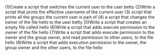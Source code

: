 (1)Create a script that switches the current user to the user betty (2)Write a script that prints the effective username of the current user (3) script that prints all the groups the current user is part of (4) a script that changes the owner of the file hello to the user betty (5)Write a script that creates an empty file called hello (6)Write a script that adds execute permission to the owner of the file hello (7)Write a script that adds execute permission to the owner and the group owner, and read permission to other users, to the file hello (8)Write a script that adds execution permission to the owner, the group owner and the other users, to the file hello
